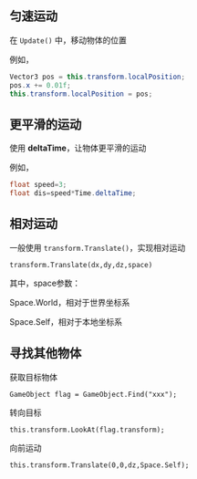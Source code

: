 ## 匀速运动

在 `Update()` 中，移动物体的位置

例如，

```csharp
Vector3 pos = this.transform.localPosition;
pos.x += 0.01f;
this.transform.localPosition = pos;
```



## 更平滑的运动

使用 **deltaTime**，让物体更平滑的运动

例如，

```csharp
float speed=3;
float dis=speed*Time.deltaTime;
```



## 相对运动

一般使用 `transform.Translate()`，实现相对运动

`transform.Translate(dx,dy,dz,space)`

其中，space参数：

Space.World，相对于世界坐标系

Space.Self，相对于本地坐标系



## 寻找其他物体

获取目标物体

`GameObject flag = GameObject.Find("xxx");`

转向目标

`this.transform.LookAt(flag.transform);`

向前运动

`this.transform.Translate(0,0,dz,Space.Self);`